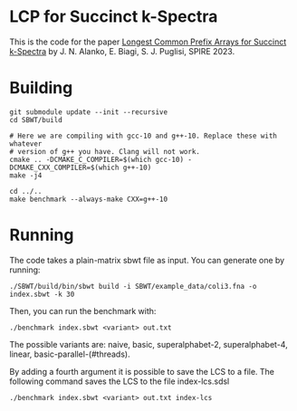 # LCP for Succinct k-Spectra
This is the code for the paper [Longest Common Prefix Arrays for Succinct k-Spectra](https://link.springer.com/chapter/10.1007/978-3-031-43980-3_1) by J. N. Alanko, E. Biagi,  S. J. Puglisi, SPIRE 2023. 

# Building

```
git submodule update --init --recursive
cd SBWT/build

# Here we are compiling with gcc-10 and g++-10. Replace these with whatever
# version of g++ you have. Clang will not work.
cmake .. -DCMAKE_C_COMPILER=$(which gcc-10) -DCMAKE_CXX_COMPILER=$(which g++-10)
make -j4

cd ../..
make benchmark --always-make CXX=g++-10
```

# Running

The code takes a plain-matrix sbwt file as input. You can generate one by running:

```
./SBWT/build/bin/sbwt build -i SBWT/example_data/coli3.fna -o index.sbwt -k 30
```

Then, you can run the benchmark with:

```
./benchmark index.sbwt <variant> out.txt
```

The possible variants are: naive, basic, superalphabet-2, superalphabet-4, linear, basic-parallel-(#threads).

By adding a fourth argument it is possible to save the LCS to a file. The following command saves the LCS to the file index-lcs.sdsl

```
./benchmark index.sbwt <variant> out.txt index-lcs
```

